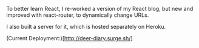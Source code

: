 To better learn React, I re-worked a version of my React blog, but new and improved with react-router, to dynamically change URLs.

I also built a server for it, which is hosted separately on Heroku.

(Current Deployment:)[http://deer-diary.surge.sh/]
